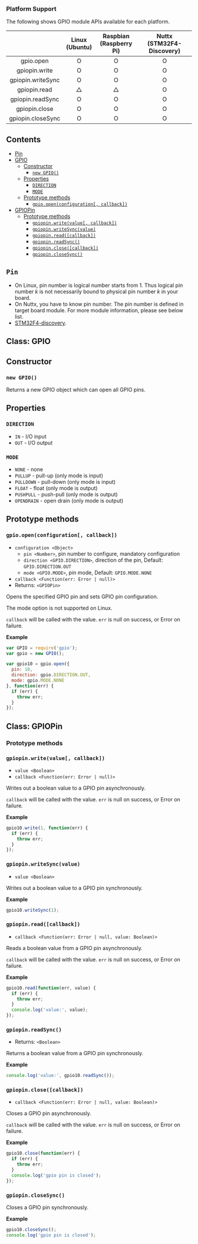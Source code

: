 ### Platform Support

The following shows GPIO module APIs available for each platform.

|  | Linux<br/>(Ubuntu) | Raspbian<br/>(Raspberry Pi) | Nuttx<br/>(STM32F4-Discovery) |
| :---: | :---: | :---: | :---: |
| gpio.open | O | O | O |
| gpiopin.write | O | O | O |
| gpiopin.writeSync | O | O | O |
| gpiopin.read | △ | △ | O |
| gpiopin.readSync | O | O | O |
| gpiopin.close | O | O | O |
| gpiopin.closeSync | O | O | O |


## Contents
* [Pin](#pin)
* [GPIO](#gpio)
  * [Constructor](#gpio-constructor)
    * [`new GPIO()`](#gpio-new)
  * [Properties](#gpio-properties)
    * [`DIRECTION`](#gpio-direction)
    * [`MODE`](#gpio-mode)
  * [Prototype methods](#gpio-prototype-methods)
    * [`gpio.open(configuration[, callback])`](#gpio-open)
* [GPIOPin](#gpiopin)
  * [Prototype methods](#gpiopin-prototype-methods)
    * [`gpiopin.write(value[, callback])`](#gpiopin-write)
    * [`gpiopin.writeSync(value)`](#gpiopin-write-sync)
    * [`gpiopin.read([callback])`](#gpiopin-read)
    * [`gpiopin.readSync()`](#gpiopin-read-sync)
    * [`gpiopin.close([callback])`](#gpiopin-close)
    * [`gpiopin.closeSync()`](#gpiopin-close-sync)


## `Pin` <a name="pin"></a>

* On Linux, pin number is logical number starts from 1. Thus logical pin number *k* is not necessarily bound to physical pin number *k* in your board.
* On Nuttx, you have to know pin number. The pin number is defined in target board module. For more module information, please see below list.
 * [STM32F4-discovery](../targets/nuttx-stm32f4/Stm32f4dis-Module.md).


## Class: GPIO <a name="gpio"></a>


## Constructor <a name="gpio-constructor"></a>


### `new GPIO()` <a name="gpio-new"></a>

Returns a new GPIO object which can open all GPIO pins.


## Properties <a name="gpio-properties"></a>


### `DIRECTION`<a name="gpio-direction"></a>
 * `IN` - I/O input
 * `OUT` - I/O output


### `MODE` <a name="gpio-mode"></a>
 * `NONE` - none
 * `PULLUP` - pull-up (only mode is input)
 * `PULLDOWN` - pull-down (only mode is input)
 * `FLOAT` - float (only mode is output)
 * `PUSHPULL` - push-pull (only mode is output)
 * `OPENDRAIN` - open drain (only mode is output)


## Prototype methods <a name="gpio-prototype-methods"></a>


### `gpio.open(configuration[, callback])` <a name="gpio-open"></a>
 * `configuration <Object>`
   * `pin <Number>`, pin number to configure, mandatory configuration
   * `direction <GPIO.DIRECTION>`, direction of the pin, Default: `GPIO.DIRECTION.OUT`
   * `mode <GPIO.MODE>`, pin mode, Default: `GPIO.MODE.NONE`
 * `callback <Function(err: Error | null)>`
 * Returns: `<GPIOPin>`

Opens the specified GPIO pin and sets GPIO pin configuration.

The mode option is not supported on Linux.

`callback` will be called with the value. `err` is null on success, or Error on failure.

 **Example**
 ```js
 var GPIO = require('gpio');
 var gpio = new GPIO();

 var gpio10 = gpio.open({
   pin: 10,
   direction: gpio.DIRECTION.OUT,
   mode: gpio.MODE.NONE
 }, function(err) {
   if (err) {
     throw err;
   }
 });
 ```

## Class: GPIOPin <a name="gpiopin"></a>


### Prototype methods <a name="gpiopin-prototype-methods"></a>


### `gpiopin.write(value[, callback])` <a name="gpiopin-write"></a>
* `value <Boolean>`
* `callback <Function(err: Error | null)>`

Writes out a boolean value to a GPIO pin asynchronously.

`callback` will be called with the value. `err` is null on success, or Error on failure.

**Example**
```js
gpio10.write(1, function(err) {
  if (err) {
    throw err;
  }
});
```


### `gpiopin.writeSync(value)` <a name="gpiopin-write-sync"></a>
* `value <Boolean>`

Writes out a boolean value to a GPIO pin synchronously.

**Example**
```js
gpio10.writeSync(1);
```


### `gpiopin.read([callback])` <a name="gpiopin-read"></a>
* `callback <Function(err: Error | null, value: Boolean)>`

Reads a boolean value from a GPIO pin asynchronously.

`callback` will be called with the value. `err` is null on success, or Error on failure.

**Example**
```js
gpio10.read(function(err, value) {
  if (err) {
    throw err;
  }
  console.log('value:', value);
});
```


### `gpiopin.readSync()` <a name="gpiopin-read-sync"></a>
* Returns: `<Boolean>`

Returns a boolean value from a GPIO pin synchronously.

**Example**
```js
console.log('value:', gpio10.readSync());
```


### `gpiopin.close([callback])` <a name="gpiopin-close"></a>
* `callback <Function(err: Error | null, value: Boolean)>`

Closes a GPIO pin asynchronously.

`callback` will be called with the value. `err` is null on success, or Error on failure.

**Example**
```js
gpio10.close(function(err) {
  if (err) {
    throw err;
  }
  console.log('gpio pin is closed');
});
```


### `gpiopin.closeSync()` <a name="gpiopin-close-sync"></a>

Closes a GPIO pin synchronously.

**Example**
```js
gpio10.closeSync();
console.log('gpio pin is closed');
```
